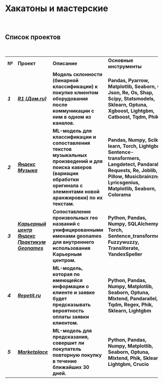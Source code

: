 # Хакатоны и мастерские

&nbsp;

## Список проектов

&nbsp;

|     |     |     |     |
| --- | --- | --- | --- |
| **№** | **Проект** | **Описание** | **Основные инструменты** |
| ***1*** | [***R1 (Дом.ru)***](https://github.com/AVKopt/R1_Hackathon) | **Модель склонности (бинарной классификации) к покупке клиентом оборудования после коммуникации с ним в одном из каналов.** | **Pandas, Pyarrow, Matplotlib, Seaborn, Gc, Json, Re, Os, Shap, Scipy, Statsmodels, Sklearn, Optuna, Xgboost, Lightgbm, Catboost, Tqdm, Phik** |
| ***2*** | [***Яндекс Музыка***](https://github.com/AVKopt/Yandex_Music_Hackathon) | **ML-модель для классификации и сопоставления текстов музыкальных произведений и для поиска каверов (вариации обработки оригинала с элементами новой аранжировки) по их текстам.** | **Pandas, Numpy, Scikit-learn, Torch, Lightgbm, Sentence-transformers, Langdetect, Pandarallel, Requests, Re, Joblib, Pillow, Musicbrainzngs, Lyricsgenius, Matplotlib, Seaborn, Colorama** |
| ***3*** | [***Карьерный центр Яндекс Практикум Geonames***](https://github.com/AVKopt/City_Geonames) | **Сопоставление произвольных гео названий с унифицированными именами geonames для внутреннего использования Карьерным центром.** | **Python, Pandas, Numpy, SQLAlchemy, Torch, Sentence_transformers, Fuzzywuzzy, Transliterate, YandexSpeller** |
| ***4*** | [***Repetit.ru***](https://github.com/AVKopt/Repetit) | **ML-модель, которая по имеющейся информации о клиенте и заявке будет предсказывать вероятность оплаты заявки клиентом.** | **Python, Pandas, Numpy, Matplotlib, Seaborn, Optuna, Mlxtend, Pandarallel, Tqdm, Regex, Phik, Sklearn, Lightgbm** |
| ***5*** | [***Marketplace***](https://github.com/AVKopt/Marketplace) | **ML-модель для предсказания, совершит ли покупатель повторную покупку в течение ближайших 30 дней.** | **Python, Pandas, Numpy, Matplotlib, Seaborn, Optuna, Mlxtend, Phik, Sklearn, Lightgbm, Crucio** |
